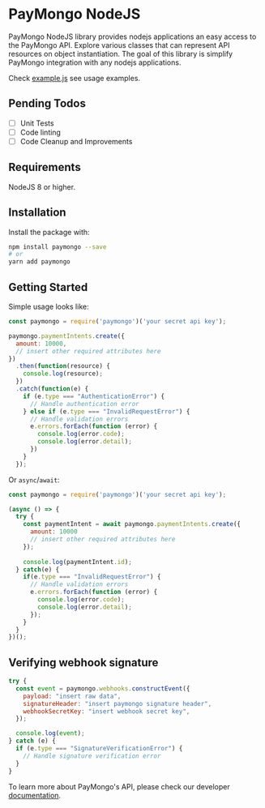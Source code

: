 # PayMongo NodeJS

PayMongo NodeJS library provides nodejs applications an easy access to the PayMongo API. Explore various classes that can represent API resources on object instantiation. The goal of this library is simplify PayMongo integration with any nodejs applications.

Check [example.js](https://github.com/paymongo/paymongo-node/blob/development/example.js) see usage examples.

## Pending Todos
- [ ] Unit Tests
- [ ] Code linting
- [ ] Code Cleanup and Improvements

## Requirements

NodeJS 8 or higher.
## Installation

Install the package with:

```sh
npm install paymongo --save
# or
yarn add paymongo
```

## Getting Started

Simple usage looks like:

```js
const paymongo = require('paymongo')('your secret api key');

paymongo.paymentIntents.create({
  amount: 10000,
  // insert other required attributes here
})
  .then(function(resource) {
    console.log(resource);
  })
  .catch(function(e) {
    if (e.type === "AuthenticationError") {
      // Handle authentication error
    } else if (e.type === "InvalidRequestError") {
      // Handle validation errors
      e.errors.forEach(function (error) {
        console.log(error.code);
        console.log(error.detail);
      })
    }
  });
```

Or `async`/`await`:

```js
const paymongo = require('paymongo')('your secret api key');

(async () => {
  try {
    const paymentIntent = await paymongo.paymentIntents.create({
      amount: 10000
      // insert other required attributes here
    });
    
    console.log(paymentIntent.id);
  } catch(e) {
    if(e.type === "InvalidRequestError") {
      // Handle validation errors
      e.errors.forEach(function (error) {
        console.log(error.code);
        console.log(error.detail);
      });
    }
  }
})();
```

## Verifying webhook signature

```js
try {
  const event = paymongo.webhooks.constructEvent({
    payload: "insert raw data",
    signatureHeader: "insert paymongo signature header",
    webhookSecretKey: "insert webhook secret key",
  });

  console.log(event);
} catch (e) {
  if (e.type === "SignatureVerificationError") {
    // Handle signature verification error
  }
}
```

To learn more about PayMongo's API, please check our developer [documentation](https://developers.paymongo.com).